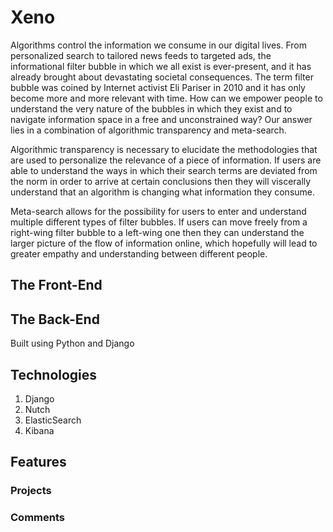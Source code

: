 # Xeno
  
Algorithms control the information we consume in our digital lives.  From personalized search to tailored news feeds to targeted ads, the informational filter bubble in which we all exist is ever-present, and it has already brought about devastating societal consequences.  The term filter bubble was coined by Internet activist Eli Pariser in 2010 and it has only become more and more relevant with time.  How can we empower people to understand the very nature of the bubbles in which they exist and to navigate information space in a free and unconstrained way?  Our answer lies in a combination of algorithmic transparency and meta-search.  
  
Algorithmic transparency is necessary to elucidate the methodologies that are used to personalize the relevance of a piece of information.  If users are able to understand the ways in which their search terms are deviated from the norm in order to arrive at certain conclusions then they will viscerally understand that an algorithm is changing what information they consume.
  
Meta-search allows for the possibility for users to enter and understand multiple different types of filter bubbles.  If users can move freely from a right-wing filter bubble to a left-wing one then they can understand the larger picture of the flow of information online, which hopefully will lead to greater empathy and understanding between different people.


## The Front-End



## The Back-End

Built using Python and Django

## Technologies

  1. Django
  2. Nutch
  3. ElasticSearch
  4. Kibana

## Features 

### Projects


### Comments

